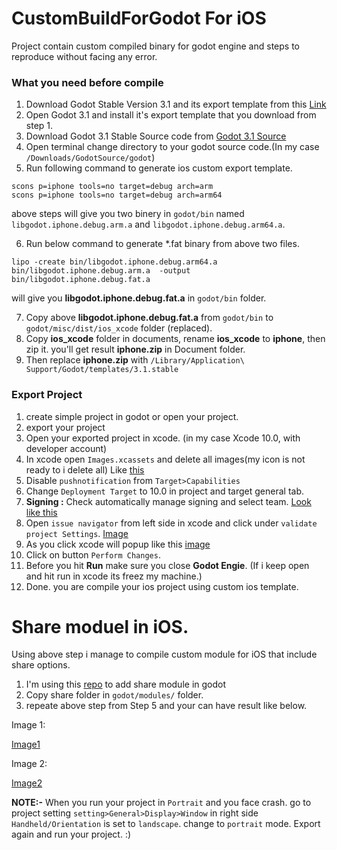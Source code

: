 # CustomBuildForGodot For iOS
Project contain custom compiled binary for godot engine and steps to reproduce without facing any error.

### What you need before compile

1. Download Godot Stable Version 3.1 and its export template from this [Link](https://downloads.tuxfamily.org/godotengine/3.1/)
2. Open Godot 3.1 and install it's export template that you download from step 1.
3. Download Godot 3.1 Stable Source code from [Godot 3.1 Source](https://github.com/godotengine/godot/releases)
4. Open terminal change directory to your godot source code.(In my case `/Downloads/GodotSource/godot`)
5. Run following command to generate ios custom export template.

```
scons p=iphone tools=no target=debug arch=arm
scons p=iphone tools=no target=debug arch=arm64
```
above steps will give you two binery in `godot/bin` named `libgodot.iphone.debug.arm.a` and `libgodot.iphone.debug.arm64.a`.

6. Run below command to generate *.fat binary from above two files.

```
lipo -create bin/libgodot.iphone.debug.arm64.a bin/libgodot.iphone.debug.arm.a  -output bin/libgodot.iphone.debug.fat.a
```
will give you **libgodot.iphone.debug.fat.a** in `godot/bin` folder.

7. Copy above **libgodot.iphone.debug.fat.a** from `godot/bin` to `godot/misc/dist/ios_xcode` folder (replaced).
8. Copy **ios_xcode** folder in documents, rename **ios_xcode** to **iphone**, then zip it. you'll get result **iphone.zip** in Document folder.
9. Then replace **iphone.zip** with `/Library/Application\ Support/Godot/templates/3.1.stable`

### Export Project
1. create simple project in godot or open your project.
2. export your project
3. Open your exported project in xcode. (in my case Xcode 10.0, with developer account)
4. In xcode open `Images.xcassets` and delete all images(my icon is not ready to i delete all) Like [this](https://imgur.com/JZgqcNz)
5. Disable `pushnotification` from `Target>Capabilities`
6. Change `Deployment Target` to 10.0 in project and target general tab.
7. **Signing :** Check automatically manage signing and select team. [Look like this](https://imgur.com/RPuV2er)
8. Open `issue navigator` from left side in xcode and click under `validate project Settings`. [Image](https://imgur.com/OmGeEs8)
9. As you click xcode will popup like this [image](https://imgur.com/ieyiIT9)
10. Click on button `Perform Changes`.
11. Before you hit **Run** make sure you close **Godot Engie**. (If i keep open and hit run in xcode its freez my machine.)
12. Done. you are compile your ios project using custom ios template.





# Share moduel in iOS.
Using above step i manage to compile custom module for iOS that include share options.

1. I'm using this [repo](https://github.com/Shin-NiL/Godot-Share) to add share module in godot
2. Copy share folder in `godot/modules/` folder.
3. repeate above step from Step 5 and your can have result like below.

Image 1:

[Image1](https://imgur.com/dQH1SCp)

Image 2:

[Image2](https://imgur.com/E74PX58)

**NOTE:-** When you run your project in `Portrait` and  you face crash. go to project setting `setting>General>Display>Window` in right side `Handheld/Orientation` is set to `landscape`. change to  `portrait` mode. Export again and run your project. :)



